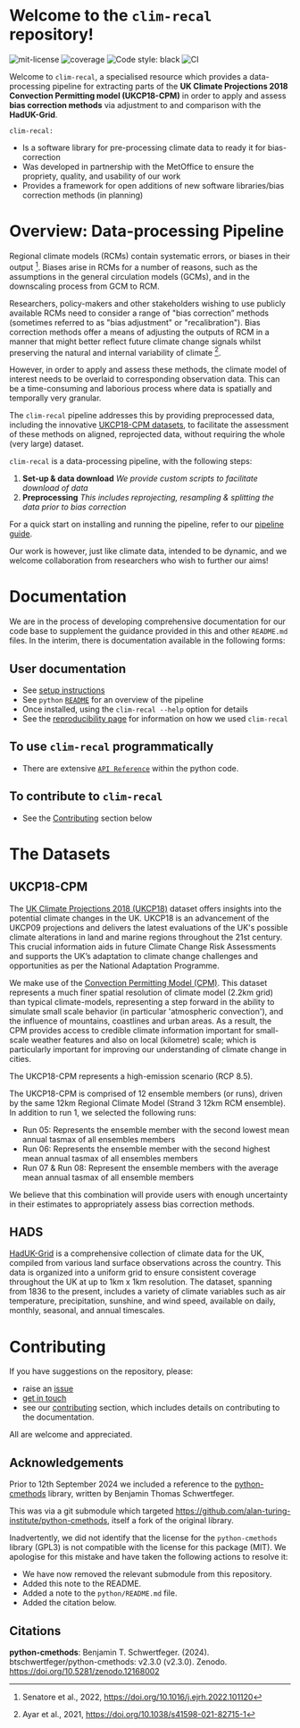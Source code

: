 # Welcome to the `clim-recal` repository!
![mit-license](https://img.shields.io/github/license/alan-turing-institute/clim-recal)
![coverage](https://alan-turing-institute.github.io/clim-recal/assets/coverage.svg)
![Code style: black](https://img.shields.io/badge/code%20style-black-000000.svg)
![CI](https://github.com/alan-turing-institute/clim-recal/actions/workflows/ci.yaml/badge.svg)

Welcome to `clim-recal`, a specialised resource which provides a data-processing pipeline for extracting parts of the **UK Climate Projections 2018 Convection Permitting model (UKCP18-CPM)** in order to apply and assess **bias correction methods** via adjustment to and comparison with the **HadUK-Grid**.


`clim-recal:`

- Is a software library for pre-processing climate data to ready it for bias-correction
- Was developed in partnership with the MetOffice to ensure the propriety, quality, and usability of our work
- Provides a framework for open additions of new software libraries/bias correction methods (in planning)

# Overview: Data-processing Pipeline

Regional climate models (RCMs) contain systematic errors, or biases in their output [^1]. Biases arise in RCMs for a number of reasons, such as the assumptions in the general circulation models (GCMs), and in the downscaling process from GCM to RCM.

Researchers, policy-makers and other stakeholders wishing to use publicly available RCMs need to consider a range of "bias correction” methods (sometimes referred to as "bias adjustment" or "recalibration").
Bias correction methods offer a means of adjusting the outputs of RCM in a manner that might better reflect future climate change signals whilst preserving the natural and internal variability of climate [^2].

However, in order to apply and assess these methods, the climate model of interest needs to be overlaid to corresponding observation data. This can be a time-consuming and laborious process where data is spatially and temporally very granular.


The `clim-recal` pipeline addresses this by providing preprocessed data, including the innovative [UKCP18-CPM datasets](#the-datasets), to facilitate the assessment of these methods on aligned, reprojected data, without requiring the whole (very large) dataset. 

`clim-recal` is a data-processing pipeline, with the following steps:

1. **Set-up & data download**
    *We provide custom scripts to facilitate download of data*
2. **Preprocessing**
    *This includes reprojecting, resampling & splitting the data prior to bias correction*


For a quick start on installing and running the pipeline, refer to our [pipeline guide](python/README.md).

Our work is however, just like climate data, intended to be dynamic, and we welcome collaboration from researchers who wish to further our aims!


# Documentation

We are in the process of developing comprehensive documentation for our code base to supplement the guidance provided in this and other `README.md` files. In the interim, there is documentation available in the following forms:

## User documentation

- See [setup instructions](setup-instructions.md)
- See `python` [`README`](python/README.md) for an overview of the pipeline
- Once installed, using the `clim-recal --help` option for details
- See the [reproducibility page](docs/reproducibility.qmd) for information on how we used `clim-recal`

## To use `clim-recal` programmatically

- There are extensive [`API Reference`](docs/reference) within the python code.

## To contribute to `clim-recal`

- See the [Contributing](docs/contributing.md) section below

# The Datasets

## UKCP18-CPM
The [UK Climate Projections 2018 (UKCP18)](https://www.metoffice.gov.uk/research/approach/collaboration/ukcp) dataset offers insights into the potential climate changes in the UK. UKCP18 is an advancement of the UKCP09 projections and delivers the latest evaluations of the UK's possible climate alterations in land and marine regions throughout the 21st century. This crucial information aids in future Climate Change Risk Assessments and supports the UK’s adaptation to climate change challenges and opportunities as per the National Adaptation Programme.

We make use of the [Convection Permitting Model (CPM)](https://www.metoffice.gov.uk/pub/data/weather/uk/ukcp18/science-reports/UKCP-Convection-permitting-model-projections-report.pdf). This dataset represents a much finer spatial resolution of climate model (2.2km grid) than typical climate-models, representing a step forward in the ability to simulate small scale behavior (in particular 'atmospheric convection'), and the influence of mountains, coastlines and urban areas. As a result, the CPM provides access to credible climate information important for small-scale weather features and also on local (kilometre) scale; which is particularly important for improving our understanding of climate change in cities. 

The UKCP18-CPM represents a high-emission scenario (RCP 8.5).

The UKCP18-CPM is comprised of 12 ensemble members (or runs), driven by the same 12km Regional Climate Model (Strand 3 12km RCM ensemble). In addition to run 1, we selected the following runs:

- Run 05: Represents the ensemble member with the second lowest mean annual tasmax of all ensembles members 
- Run 06: Represents the ensemble member with the second highest mean annual tasmax of all ensembles members
- Run 07 & Run 08: Represent the ensemble members with the average mean annual tasmax of all ensemble members

We believe that this combination will provide users with enough uncertainty in their estimates to appropriately assess bias correction methods. 


## HADS
[HadUK-Grid](https://www.metoffice.gov.uk/research/climate/maps-and-data/data/haduk-grid/haduk-grid) is a comprehensive collection of climate data for the UK, compiled from various land surface observations across the country. This data is organized into a uniform grid to ensure consistent coverage throughout the UK at up to 1km x 1km resolution. The dataset, spanning from 1836 to the present, includes a variety of climate variables such as air temperature, precipitation, sunshine, and wind speed, available on daily, monthly, seasonal, and annual timescales.


# Contributing

If you have suggestions on the repository, please:
- raise an [issue](https://github.com/alan-turing-institute/clim-recal/issues)
- [get in touch](mailto:clim-recal@turing.ac.uk)
- see our [contributing](docs/contributing.md) section, which includes details on contributing to the documentation.

All are welcome and appreciated.

## Acknowledgements

Prior to 12th September 2024 we included a reference to the [python-cmethods](https://github.com/btschwertfeger/python-cmethods) library, written by Benjamin Thomas Schwertfeger.

This was via a git submodule which targeted https://github.com/alan-turing-institute/python-cmethods, itself a fork of the original library.

Inadvertently, we did not identify that the license for the `python-cmethods` library (GPL3) is not compatible with the license for this package (MIT). We apologise for this mistake and have taken the following actions to resolve it:

* We have now removed the relevant submodule from this repository.
* Added this note to the README.
* Added a note to the `python/README.md` file.
* Added the citation below.


## Citations

[^1]: Senatore et al., 2022, <https://doi.org/10.1016/j.ejrh.2022.101120>
[^2]: Ayar et al., 2021, <https://doi.org/10.1038/s41598-021-82715-1>

**python-cmethods**: Benjamin T. Schwertfeger. (2024). btschwertfeger/python-cmethods: v2.3.0 (v2.3.0). Zenodo. https://doi.org/10.5281/zenodo.12168002
